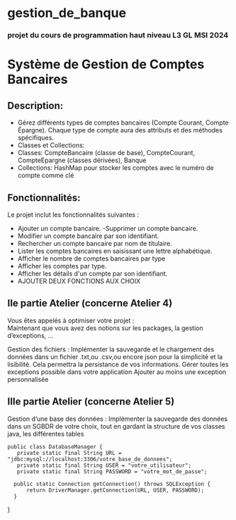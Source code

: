  # gestion_de_banque 

 ### projet du cours de programmation haut niveau L3 GL MSI 2024 

# Système de Gestion de Comptes Bancaires
## Description: 
- Gérez différents types de comptes bancaires (Compte Courant, Compte Épargne). Chaque type de compte aura des attributs et des méthodes spécifiques.
- Classes et Collections:
- Classes: CompteBancaire (classe de base), CompteCourant, CompteEpargne (classes dérivées), Banque
- Collections: HashMap pour stocker les comptes avec le numéro de compte comme clé

## Fonctionnalités:
Le projet inclut les fonctionnalités suivantes :
- Ajouter un compte bancaire.
 -Supprimer un compte bancaire.
- Modifier un compte bancaire par son identifiant.
- Rechercher un compte bancaire par nom de titulaire.
- Lister les comptes bancaires en saisissant une lettre alphabétique.
- Afficher le nombre de comptes bancaires par type
- Afficher les comptes par type.
- Afficher les détails d'un compte par son identifiant.
- AJOUTER DEUX FONCTIONS AUX CHOIX

## IIe partie Atelier (concerne Atelier 4)
Vous êtes appelés à optimiser votre projet :  
Maintenant que vous avez des notions sur les packages, la gestion d’exceptions, …

Gestion des fichiers :
Implémenter la sauvegarde et le chargement des données  dans un fichier .txt,ou .csv,ou encore json pour la simplicité et la lisibilité. Cela permettra la persistance de vos informations.
Gérer toutes les exceptions possible dans votre application
Ajouter au moins une exception personnalisée 

## IIIe partie Atelier (concerne Atelier 5)

Gestion d’une base des données :
Implémenter la sauvegarde des données dans un SGBDR de votre choix, tout en gardant la structure de vos classes java, les différentes tables

  
    public class DatabaseManager {
       private static final String URL = "jdbc:mysql://localhost:3306/votre_base_de_donnees";
       private static final String USER = "votre_utilisateur";
       private static final String PASSWORD = "votre_mot_de_passe";
  
      public static Connection getConnection() throws SQLException {
          return DriverManager.getConnection(URL, USER, PASSWORD);
      }
  }



